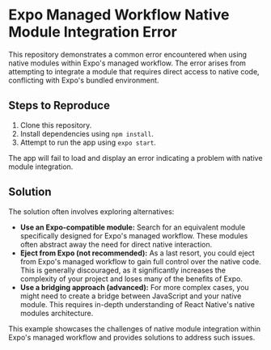 # Expo Managed Workflow Native Module Integration Error

This repository demonstrates a common error encountered when using native modules within Expo's managed workflow. The error arises from attempting to integrate a module that requires direct access to native code, conflicting with Expo's bundled environment.

## Steps to Reproduce

1. Clone this repository.
2. Install dependencies using `npm install`.
3. Attempt to run the app using `expo start`.

The app will fail to load and display an error indicating a problem with native module integration.

## Solution

The solution often involves exploring alternatives:

* **Use an Expo-compatible module:** Search for an equivalent module specifically designed for Expo's managed workflow.  These modules often abstract away the need for direct native interaction.
* **Eject from Expo (not recommended):**  As a last resort, you could eject from Expo's managed workflow to gain full control over the native code. This is generally discouraged, as it significantly increases the complexity of your project and loses many of the benefits of Expo.
* **Use a bridging approach (advanced):** For more complex cases, you might need to create a bridge between JavaScript and your native module.  This requires in-depth understanding of React Native's native modules architecture.

This example showcases the challenges of native module integration within Expo's managed workflow and provides solutions to address such issues.